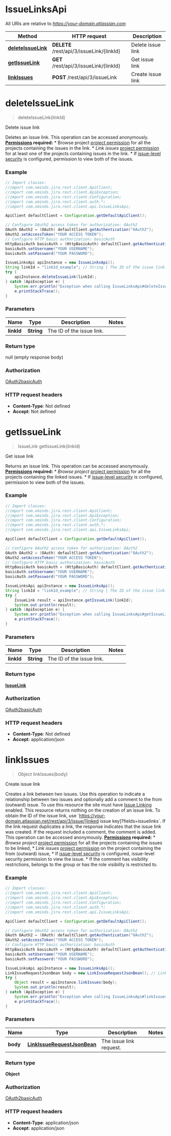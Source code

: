 # IssueLinksApi

All URIs are relative to *https://your-domain.atlassian.com*

Method | HTTP request | Description
------------- | ------------- | -------------
[**deleteIssueLink**](IssueLinksApi.md#deleteIssueLink) | **DELETE** /rest/api/3/issueLink/{linkId} | Delete issue link
[**getIssueLink**](IssueLinksApi.md#getIssueLink) | **GET** /rest/api/3/issueLink/{linkId} | Get issue link
[**linkIssues**](IssueLinksApi.md#linkIssues) | **POST** /rest/api/3/issueLink | Create issue link

<a name="deleteIssueLink"></a>
# **deleteIssueLink**
> deleteIssueLink(linkId)

Delete issue link

Deletes an issue link.  This operation can be accessed anonymously.  **[Permissions](#permissions) required:**   *  Browse project [project permission](https://confluence.atlassian.com/x/yodKLg) for all the projects containing the issues in the link.  *  *Link issues* [project permission](https://confluence.atlassian.com/x/yodKLg) for at least one of the projects containing issues in the link.  *  If [issue-level security](https://confluence.atlassian.com/x/J4lKLg) is configured, permission to view both of the issues.

### Example
```java
// Import classes:
//import com.xminds.jira.rest.client.ApiClient;
//import com.xminds.jira.rest.client.ApiException;
//import com.xminds.jira.rest.client.Configuration;
//import com.xminds.jira.rest.client.auth.*;
//import com.xminds.jira.rest.client.api.IssueLinksApi;

ApiClient defaultClient = Configuration.getDefaultApiClient();

// Configure OAuth2 access token for authorization: OAuth2
OAuth OAuth2 = (OAuth) defaultClient.getAuthentication("OAuth2");
OAuth2.setAccessToken("YOUR ACCESS TOKEN");
// Configure HTTP basic authorization: basicAuth
HttpBasicAuth basicAuth = (HttpBasicAuth) defaultClient.getAuthentication("basicAuth");
basicAuth.setUsername("YOUR USERNAME");
basicAuth.setPassword("YOUR PASSWORD");

IssueLinksApi apiInstance = new IssueLinksApi();
String linkId = "linkId_example"; // String | The ID of the issue link.
try {
    apiInstance.deleteIssueLink(linkId);
} catch (ApiException e) {
    System.err.println("Exception when calling IssueLinksApi#deleteIssueLink");
    e.printStackTrace();
}
```

### Parameters

Name | Type | Description  | Notes
------------- | ------------- | ------------- | -------------
 **linkId** | **String**| The ID of the issue link. |

### Return type

null (empty response body)

### Authorization

[OAuth2](../README.md#OAuth2)[basicAuth](../README.md#basicAuth)

### HTTP request headers

 - **Content-Type**: Not defined
 - **Accept**: Not defined

<a name="getIssueLink"></a>
# **getIssueLink**
> IssueLink getIssueLink(linkId)

Get issue link

Returns an issue link.  This operation can be accessed anonymously.  **[Permissions](#permissions) required:**   *  *Browse project* [project permission](https://confluence.atlassian.com/x/yodKLg) for all the projects containing the linked issues.  *  If [issue-level security](https://confluence.atlassian.com/x/J4lKLg) is configured, permission to view both of the issues.

### Example
```java
// Import classes:
//import com.xminds.jira.rest.client.ApiClient;
//import com.xminds.jira.rest.client.ApiException;
//import com.xminds.jira.rest.client.Configuration;
//import com.xminds.jira.rest.client.auth.*;
//import com.xminds.jira.rest.client.api.IssueLinksApi;

ApiClient defaultClient = Configuration.getDefaultApiClient();

// Configure OAuth2 access token for authorization: OAuth2
OAuth OAuth2 = (OAuth) defaultClient.getAuthentication("OAuth2");
OAuth2.setAccessToken("YOUR ACCESS TOKEN");
// Configure HTTP basic authorization: basicAuth
HttpBasicAuth basicAuth = (HttpBasicAuth) defaultClient.getAuthentication("basicAuth");
basicAuth.setUsername("YOUR USERNAME");
basicAuth.setPassword("YOUR PASSWORD");

IssueLinksApi apiInstance = new IssueLinksApi();
String linkId = "linkId_example"; // String | The ID of the issue link.
try {
    IssueLink result = apiInstance.getIssueLink(linkId);
    System.out.println(result);
} catch (ApiException e) {
    System.err.println("Exception when calling IssueLinksApi#getIssueLink");
    e.printStackTrace();
}
```

### Parameters

Name | Type | Description  | Notes
------------- | ------------- | ------------- | -------------
 **linkId** | **String**| The ID of the issue link. |

### Return type

[**IssueLink**](IssueLink.md)

### Authorization

[OAuth2](../README.md#OAuth2)[basicAuth](../README.md#basicAuth)

### HTTP request headers

 - **Content-Type**: Not defined
 - **Accept**: application/json

<a name="linkIssues"></a>
# **linkIssues**
> Object linkIssues(body)

Create issue link

Creates a link between two issues. Use this operation to indicate a relationship between two issues and optionally add a comment to the from (outward) issue. To use this resource the site must have [Issue Linking](https://confluence.atlassian.com/x/yoXKM) enabled.  This resource returns nothing on the creation of an issue link. To obtain the ID of the issue link, use &#x60;https://your-domain.atlassian.net/rest/api/3/issue/[linked issue key]?fields&#x3D;issuelinks&#x60;.  If the link request duplicates a link, the response indicates that the issue link was created. If the request included a comment, the comment is added.  This operation can be accessed anonymously.  **[Permissions](#permissions) required:**   *  *Browse project* [project permission](https://confluence.atlassian.com/x/yodKLg) for all the projects containing the issues to be linked,  *  *Link issues* [project permission](https://confluence.atlassian.com/x/yodKLg) on the project containing the from (outward) issue,  *  If [issue-level security](https://confluence.atlassian.com/x/J4lKLg) is configured, issue-level security permission to view the issue.  *  If the comment has visibility restrictions, belongs to the group or has the role visibility is restricted to.

### Example
```java
// Import classes:
//import com.xminds.jira.rest.client.ApiClient;
//import com.xminds.jira.rest.client.ApiException;
//import com.xminds.jira.rest.client.Configuration;
//import com.xminds.jira.rest.client.auth.*;
//import com.xminds.jira.rest.client.api.IssueLinksApi;

ApiClient defaultClient = Configuration.getDefaultApiClient();

// Configure OAuth2 access token for authorization: OAuth2
OAuth OAuth2 = (OAuth) defaultClient.getAuthentication("OAuth2");
OAuth2.setAccessToken("YOUR ACCESS TOKEN");
// Configure HTTP basic authorization: basicAuth
HttpBasicAuth basicAuth = (HttpBasicAuth) defaultClient.getAuthentication("basicAuth");
basicAuth.setUsername("YOUR USERNAME");
basicAuth.setPassword("YOUR PASSWORD");

IssueLinksApi apiInstance = new IssueLinksApi();
LinkIssueRequestJsonBean body = new LinkIssueRequestJsonBean(); // LinkIssueRequestJsonBean | The issue link request.
try {
    Object result = apiInstance.linkIssues(body);
    System.out.println(result);
} catch (ApiException e) {
    System.err.println("Exception when calling IssueLinksApi#linkIssues");
    e.printStackTrace();
}
```

### Parameters

Name | Type | Description  | Notes
------------- | ------------- | ------------- | -------------
 **body** | [**LinkIssueRequestJsonBean**](LinkIssueRequestJsonBean.md)| The issue link request. |

### Return type

**Object**

### Authorization

[OAuth2](../README.md#OAuth2)[basicAuth](../README.md#basicAuth)

### HTTP request headers

 - **Content-Type**: application/json
 - **Accept**: application/json

